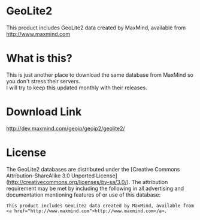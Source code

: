 # GeoLite2
This product includes GeoLite2 data created by MaxMind, available from http://www.maxmind.com

# What is this?

This is just another place to download the same database from MaxMind so you don't stress their servers.  
I will try to keep this updated monthly with their releases.

# Download Link

http://dev.maxmind.com/geoip/geoip2/geolite2/

# License
The GeoLite2 databases are distributed under the [Creative Commons Attribution-ShareAlike 3.0 Unported License] (http://creativecommons.org/licenses/by-sa/3.0/). The attribution requirement may be met by including the following in all advertising and documentation mentioning features of or use of this database:

```
This product includes GeoLite2 data created by MaxMind, available from
<a href="http://www.maxmind.com">http://www.maxmind.com</a>.
```
